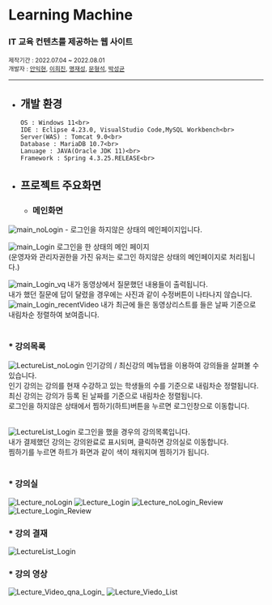 # Learning Machine

<h3> IT 교육 컨텐츠를 제공하는 웹 사이트</h3>
<small>제작기간 : 2022.07.04 ~ 2022.08.01</small> <br>
<small>개발자 : <a href = "https://github.com/IkhyeonAhn">안익현</a>, <a href="https://github.com/Hijineee">이희진</a>,  <a href = "https://github.com/skek3039">명재성</a>, <a href="https://github.com/Moonmaji">문형석</a>, <a href="https://github.com/ParkGuTy">박성균</a></small>
<hr>

 - ## **개발 환경**
    ```
    OS : Windows 11<br>
    IDE : Eclipse 4.23.0, VisualStudio Code,MySQL Workbench<br>
    Server(WAS) : Tomcat 9.0<br>
    Database : MariaDB 10.7<br>
    Lanuage : JAVA(Oracle JDK 11)<br>
    Framework : Spring 4.3.25.RELEASE<br>
    ```
 - ## **프로젝트 주요화면**

    - ### 메인화면
 ![main_noLogin](./img/20220817_193616.png)
        - 로그인을 하지않은 상태의 메인페이지입니다.
 
 ![main_Login](./img/0001.png)
 로그인을 한 상태의 메인 페이지<br>
 (운영자와 관리자권한을 가진 유저는 로그인 하지않은 상태의 메인페이지로 처리됩니다.)
 
 ![main_Login_vq](./img/20220818_202729.png)
 내가 동영상에서 질문했던 내용들이 출력됩니다.<br>
 내가 했던 질문에 답이 달렸을 경우에는 사진과 같이 수정버튼이 나타나지 않습니다.
 ![main_Login_recentVideo](./img/20220818_202914.png)
 내가 최근에 들은 동영상리스트를 들은 날짜 기준으로 내림차순 정렬하여 보여줍니다.<br><br>
 
 ###  * 강의목록
 ![LectureList_noLogin](./img/20220817_193717.png)
 인기강의 / 최신강의 메뉴탭을 이용하여 강의들을 살펴볼 수 있습니다.<br>
 인기 강의는 강의를 현재 수강하고 있는 학생들의 수를 기준으로 내림차순 정렬됩니다.<br>
 최신 강의는 강의가 등록 된 날짜를 기준으로 내림차순 정렬됩니다.<br>
 로그인을 하지않은 상태에서 찜하기(하트)버튼을 누르면 로그인창으로 이동합니다.<br><br>
 
 ![LectureList_Login](./img/20220818_202835.png)
 로그인을 했을 경우의 강의목록입니다.<br>
 내가 결제했던 강의는 강의완료로 표시되며, 클릭하면 강의실로 이동합니다.<br>
 찜하기를 누르면 하트가 화면과 같이 색이 채워지며 찜하기가 됩니다.<br><br>
 
 ###  * 강의실
 ![Lecture_noLogin](./img/20220817_193810.png)
 ![Lecture_Login](./img/20220818_202948.png)
 ![Lecture_noLogin_Review](./img/0002.png)
 ![Lecture_Login_Review](./img/20220818_203010.png)
 
 
 ###  * 강의 결재
 ![LectureList_Login](./img/20220818_203321.png)
 
 ###  * 강의 영상
  ![Lecture_Video_qna_Login_](./img/20220818_203100.png)
  ![Lecture_Viedo_List](./img/0003.png)
 

